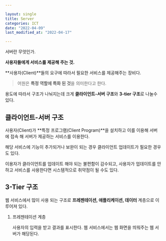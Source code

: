 ```yaml
---

layout: single
title: Server 
categories: ICT
date: "2022-04-09"
last_modified_at: "2022-04-17"

---  
```


서버란 무엇인가.

<strong>사용자들에게 서비스를 제공해 주는 것.</strong>

**사용자(Client)**들의 요구에 따라서 필요한 서비스를 제공해주는 장비다. 

> 어원은 **특정 역할에 특화 된 것**을 의미한다고 한다. 

용도에 따라서 구조가 나눠지는데 크게 **클라이언트-서버 구조**와 **3-tier 구조**로 나눌수 있다. 

## 클라이언트-서버 구조

 사용자(Client)가 **특정 프로그램(Client Program)**을 설치하고 이를 이용해 서버에 접속 해 서버가 제공하는 서비스를 이용한다.
 
  해당 서비스에 기능이 추가되거나 보완이 되는 경우 클라이언트 업데이트가
  필요한 경우도 있다.

  이용자가 클라이언트를 업데이트 해야 되는 불편함이 감수되고, 사용자가
 업데이트를 안하고 서비스를 사용한다면 시스템적으로 취약점이 될 수도 있다.

## 3-Tier 구조

웹 서비스에서 많이 사용 되는 구조로 **프레젠테이션, 애플리케이션, 데이터** 계층으로 이루어져 있다. 

1. 프레젠테이션 계층

   사용자의 입력을 받고 결과를 표시한다. 웹 서비스에서는 웹 화면을 띄워주는 웹 서버가 해당된다. 

<!--<h2>웹 서버</h2>
&nbsp;기본 APM(Apache(웹 서버), PhP(프로그래밍 언어), MySql(데이터베이스,요즘엔 MariaDB) 이렇게 해서 APM이라고 불린다. 기본이지만 요즘에는 장고(Django) 나 다른 방법으로 구축할 수 있습니다. 요즘엔 Apache 대신 Tomcat을 사용합니다.
 
&nbsp;보통 웹 서버의 경우 리눅스를 이용해서 구축을 많이 하는데 리눅스의 대표적인 특징에는 <strong>쉘</strong>과 <strong>커널</strong>이 있다.

<h2>WAS 서버</h2>
<h2>쉘</h2>
&nbsp;쉘의 경우 사용자와 커널간의 인터페이스이다. 사용자가 명령어를 입력하는 bash 쉘이 대표적이다.
<h2>커널</h2>
&nbsp;커널은 하드웨어의 동작 관리 및 소프트웨어와의 동작을 가능하게 해준다. 커널의 경우 OS의 핵심이라고 할만큼 중요하다. 커널에서 실행되는 프로그램에는 주의가 필요하며 보통 <strong>root</strong> 계정이 커널에 영향을 끼칠 수 가 있어 보안적으로 대비가 필요하다. 
-->
